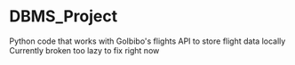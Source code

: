 # DBMS_Project
Python code that works with GoIbibo's flights API to store flight data locally
Currently broken too lazy to fix right now
